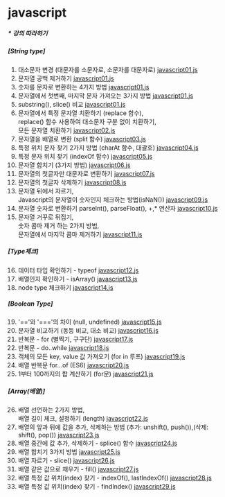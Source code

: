 # javascript

##### * 강의 따라하기
  ##### [String type]
  1. 대소문자 변경 (대문자를 소문자로, 소문자를 대문자로) [javascript01.js](./강의%20따라하기/javascript01.js)
  2. 문자열 공백 제거하기 [javascript01.js](./강의%20따라하기/javascript01.js)
  3. 숫자를 문자로 변환하는 4가지 방법 [javascript01.js](./강의%20따라하기/javascript01.js)
  4. 문자열에서 첫번째, 마지막 문자 가져오는 3가지 방법 [javascript01.js](./강의%20따라하기/javascript01.js)
  5. substring(), slice() 비교 [javascript01.js](./강의%20따라하기/javascript01.js)
  6. 문자열에서 특정 문자열 치환하기 (replace 함수), <br>
    replace() 함수 사용하여 대소문자 구분 없이 치환하기, <br>
    모든 문자열 치환하기 [javascript02.js](./강의%20따라하기/javascript02.js)
  7. 문자열을 배열로 변환 (split 함수) [javascript03.js](./강의%20따라하기/javascript03.js)
  8. 특정 위치 문자 찾기 2가지 방법 (charAt 함수, 대괄호) [javascript04.js](./강의%20따라하기/javascript04.js)
  9. 특정 문자 위치 찾기 (indexOf 함수) [javascript05.js](./강의%20따라하기/javascript05.js)
  10.  문자열 합치기 (3가지 방법) [javascript06.js](./강의%20따라하기/javascript06.js)
  11.  문자열의 첫글자만 대문자로 변환하기 [javascript07.js](./강의%20따라하기/javascript07.js)
  12. 문자열의 첫글자 삭제하기 [javascript08.js](./강의%20따라하기/javascript08.js)
  13.  문자열 뒤에서 자르기,<br>
  Javascript의 문자열이 숫자인지 체크하는 방법(isNaN()) [javascript09.js](./강의%20따라하기/javascript09.js)
  14.  문자열 숫자로 변환하기 parseInt(), parseFloat(), +,* 연산자 [javascript10.js](./강의%20따라하기/javascript10.js)
  15.  문자열 거꾸로 뒤집기,<br>
  숫자 콤마 제거 하는 2가지 방법,<br>
  문자열에서 마지막 콤마 제거하기 [javascript11.js](./강의%20따라하기/javascript11.js)
  ##### [Type체크]
  16. 데이터 타입 확인하기 - typeof [javascript12.js](./강의%20따라하기/javascript12.js)
  17. 배열인지 확인하기 - isArray() [javascript13.js](./강의%20따라하기/javascript13.js)
  18. node type 체크하기 [javascript14.js](./강의%20따라하기/javascript14.js)
  ##### [Boolean Type]
  19. '=='와 '==='의 차이 (null, undefined) [javascript15.js](./강의%20따라하기/javascript15.js)
  20. 문자열 비교하기 (동등 비교, 대소 비교) [javascript16.js](./강의%20따라하기/javascript16.js)
  21. 반복문 - for (별찍기, 구구단) [javascript17.js](./강의%20따라하기/javascript17.js)
  22. 반복문 - do..while [javascript18.js](./강의%20따라하기/javascript18.js)
  23. 객체의 모든 key, value 값 가져오기 (for in 루프) [javascript19.js](./강의%20따라하기/javascript19.js)
  24. 배열 반복문 for...of (ES6) [javascript20.js](./강의%20따라하기/javascript20.js)
  25. 1부터 100까지의 합 계산하기 (for문) [javascript21.js](./강의%20따라하기/javascript21.js)

  ##### [Array(배열)]
  26. 배열 선언하는 2가지 방법,<br>
  배열 길이 체크, 설정하기 (length) [javascript22.js](./강의%20따라하기/javascript22.js)
  27. 배열의 앞과 뒤에 값을 추가, 삭제하는 방법 (추가: unshift(), push()),(삭제: shift(), pop()) [javascript23.js](./강의%20따라하기/javascript23.js)
  28. 배열 중간에 값 추가, 삭제하기 - splice() 함수 [javascript24.js](./강의%20따라하기/javascript24.js)
  29. 배열 합치기 3가지 방법 [javascript25.js](./강의%20따라하기/javascript25.js)
  30. 배열 자르기 - slice() [javascript26.js](./강의%20따라하기/javascript26.js)
  31. 배열 같은 값으로 채우기 - fill() [javascript27.js](./강의%20따라하기/javascript27.js)
  32. 배열 특정 값 위치(index) 찾기 - indexOf(), lastIndexOf() [javascript28.js](./강의%20따라하기/javascript28.js)
  33. 배열 특정 값 위치(index) 찾기 - findIndex() [javascript29.js](./강의%20따라하기/javascript29.js)


